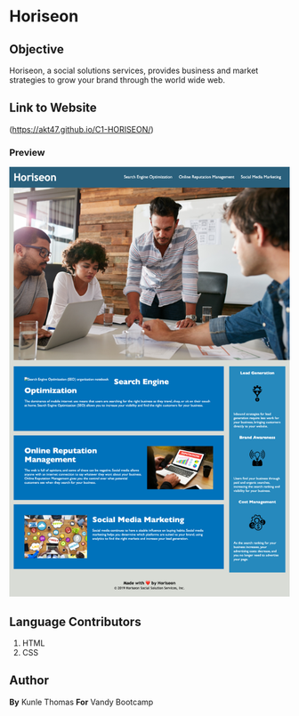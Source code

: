 # Horiseon 

## Objective
Horiseon, a social solutions services, provides business and market strategies to grow your brand through the world wide web. 

## Link to Website 

(https://akt47.github.io/C1-HORISEON/)

### Preview
![challenge 1 quick look](./assets/images/Horiseon.png)

## Language Contributors
1. HTML
2. CSS

## Author
**By** Kunle Thomas
**For** Vandy Bootcamp